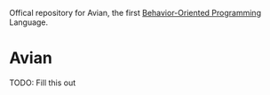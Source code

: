 Offical repository for Avian, the first [Behavior-Oriented Programming](https://avian-lang.org/bop/) Language.

# Avian
TODO: Fill this out
